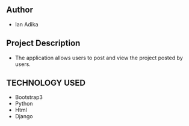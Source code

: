 ## Author 
- Ian Adika

## Project Description
- The application allows users to post and view the project posted by users.

## TECHNOLOGY USED
- Bootstrap3
- Python 
- Html
- Django